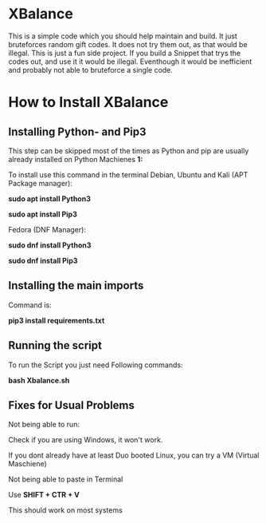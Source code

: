 # XBalance
This is a simple code which  you should help maintain and build. It just bruteforces random gift codes.
It does not try them out, as that would be illegal. This is just a fun side project.
If you build a Snippet that trys the codes out, and use it it would be illegal.
Eventhough it would be inefficient and probably not able to bruteforce a single code.
# How to Install XBalance
## Installing Python- and Pip3
This step can be skipped most of the times as Python and pip are usually already installed on Python Machienes
**1:** 

To install use this command in the terminal
Debian, Ubuntu and Kali (APT Package manager):

**sudo apt install Python3**

**sudo apt install Pip3**

Fedora (DNF Manager):

**sudo dnf install Python3**

**sudo dnf install Pip3**
## Installing the main imports
Command is:

**pip3 install requirements.txt**

## Running the script
To run the Script you just need Following commands:

**bash Xbalance.sh**

## Fixes for Usual Problems
Not being able to run:

Check if you are using Windows, it won't work.

If you dont already have at least Duo booted Linux, you can try a VM (Virtual Maschiene)

Not being able to paste in Terminal

Use **SHIFT + CTR + V**

This should work on most systems

